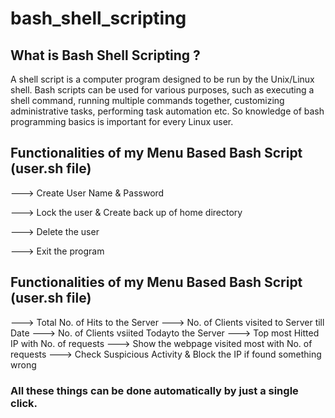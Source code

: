 # bash_shell_scripting

## What is Bash Shell Scripting ?
A shell script is a computer program designed to be run by the Unix/Linux shell. Bash scripts can be used for various purposes, such as executing a shell command, running multiple commands together, customizing administrative tasks, performing task automation etc. So knowledge of bash programming basics is important for every Linux user.
  
## Functionalities of my Menu Based Bash Script (user.sh file)

---> Create User Name & Password

---> Lock the user & Create back up of home directory

---> Delete the user

---> Exit the program

## Functionalities of my Menu Based Bash Script (user.sh file)
---> Total No. of Hits to the Server
---> No. of Clients visited to Server till Date 
---> No. of Clients vsiited Todayto the Server
---> Top most Hitted IP with No. of requests
---> Show the webpage visited most with No. of requests
---> Check Suspicious Activity & Block the IP if found something wrong

   
### All these things can be done automatically by just a single click.

